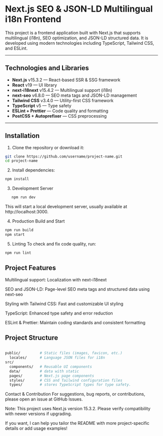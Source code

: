 # Next.js SEO & JSON-LD Multilingual i18n Frontend

This project is a frontend application built with Next.js that supports multilingual (i18n), SEO optimization, and JSON-LD structured data. It is developed using modern technologies including TypeScript, Tailwind CSS, and ESLint.

---

## Technologies and Libraries

- **Next.js** v15.3.2 — React-based SSR & SSG framework
- **React** v19 — UI library
- **next-i18next** v15.4.2 — Multilingual support (i18n)
- **next-seo** v6.8.0 — SEO meta tags and JSON-LD management
- **Tailwind CSS** v3.4.0 — Utility-first CSS framework
- **TypeScript** v5 — Type safety
- **ESLint + Prettier** — Code quality and formatting
- **PostCSS + Autoprefixer** — CSS preprocessing

---

## Installation

1. Clone the repository or download it:

```bash
git clone https://github.com/username/project-name.git
cd project-name
```

2. Install dependencies:

```bash
npm install
```

3. Development Server

```bash
   npm run dev
```

This will start a local development server, usually available at http://localhost:3000.

4. Production Build and Start

```bash
npm run build
npm start
```

5. Linting
   To check and fix code quality, run:

```bash
npm run lint
```

## Project Features

Multilingual support: Localization with next-i18next

SEO and JSON-LD: Page-level SEO meta tags and structured data using next-seo

Styling with Tailwind CSS: Fast and customizable UI styling

TypeScript: Enhanced type safety and error reduction

ESLint & Prettier: Maintain coding standards and consistent formatting

## Project Structure

```bash

public/         # Static files (images, favicon, etc.)
  locales/      # Language JSON files for i18n
src/
  components/   # Reusable UI components
  data/         # data with static
  pages/        # Next.js page components
  styles/       # CSS and Tailwind configuration files
  types/        # stores TypeScript types for type safety.
```

Contact & Contribution
For suggestions, bug reports, or contributions, please open an issue at GitHub Issues.

Note: This project uses Next.js version 15.3.2. Please verify compatibility with newer versions if upgrading.

If you want, I can help you tailor the README with more project-specific details or add usage examples!
